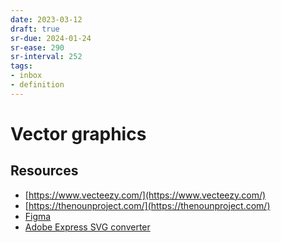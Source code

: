 ```yaml
---
date: 2023-03-12
draft: true
sr-due: 2024-01-24
sr-ease: 290
sr-interval: 252
tags:
- inbox
- definition
---
```


# Vector graphics

## Resources


- [https://www.vecteezy.com/](https://www.vecteezy.com/)
- [https://thenounproject.com/](https://thenounproject.com/)
- [Figma](https://www.figma.com/)
- [Adobe Express SVG converter](https://express.adobe.com/tools/convert-to-svg)